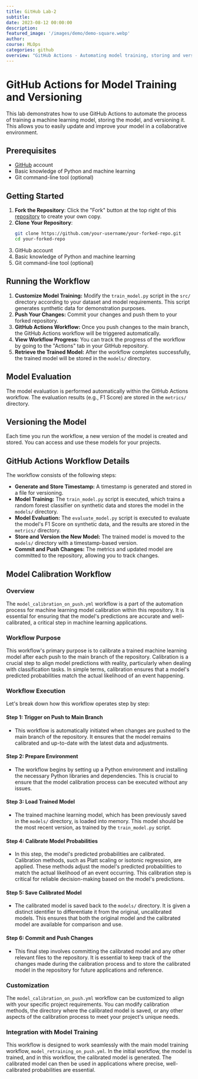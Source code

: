 ```yaml
---
title: GitHub Lab-2
subtitle: 
date: 2023-08-12 00:00:00
description: 
featured_image: '/images/demo/demo-square.webp'
author: 
course: MLOps
categories: github
overview: "GitHub Actions - Automating model training, storing and versioning."
---
```


# GitHub Actions for Model Training and Versioning

This lab demonstrates how to use GitHub Actions to automate the process of training a machine learning model, storing the model, and versioning it. This allows you to easily update and improve your model in a collaborative environment.

## Prerequisites

- [GitHub](https://github.com) account
- Basic knowledge of Python and machine learning
- Git command-line tool (optional)

## Getting Started


1. **Fork the Repository**: Click the "Fork" button at the top right of this [repository](https://github.com/raminmohammadi/MLOps/tree/main/Github_Labs/Lab2) to create your own copy.
2. **Clone Your Repository**:
   ```bash
   git clone https://github.com/your-username/your-forked-repo.git
   cd your-forked-repo
   ```
3. GitHub account
4. Basic knowledge of Python and machine learning
5. Git command-line tool (optional)

## Running the Workflow

1. **Customize Model Training:** Modify the `train_model.py` script in the `src/` directory according to your dataset and model requirements. This script generates synthetic data for demonstration purposes.
2. **Push Your Changes:** Commit your changes and push them to your forked repository.
3. **GitHub Actions Workflow:** Once you push changes to the main branch, the GitHub Actions workflow will be triggered automatically.
4. **View Workflow Progress:** You can track the progress of the workflow by going to the "Actions" tab in your GitHub repository.
5. **Retrieve the Trained Model:** After the workflow completes successfully, the trained model will be stored in the `models/` directory.

## Model Evaluation

The model evaluation is performed automatically within the GitHub Actions workflow. The evaluation results (e.g., F1 Score) are stored in the `metrics/` directory.

## Versioning the Model

Each time you run the workflow, a new version of the model is created and stored. You can access and use these models for your projects.

## GitHub Actions Workflow Details

The workflow consists of the following steps:
- **Generate and Store Timestamp:** A timestamp is generated and stored in a file for versioning.
- **Model Training:** The `train_model.py` script is executed, which trains a random forest classifier on synthetic data and stores the model in the `models/` directory.
- **Model Evaluation:** The `evaluate_model.py` script is executed to evaluate the model's F1 Score on synthetic data, and the results are stored in the `metrics/` directory.
- **Store and Version the New Model:** The trained model is moved to the `models/` directory with a timestamp-based version.
- **Commit and Push Changes:** The metrics and updated model are committed to the repository, allowing you to track changes.

## Model Calibration Workflow

### Overview

The `model_calibration_on_push.yml` workflow is a part of the automation process for machine learning model calibration within this repository. It is essential for ensuring that the model's predictions are accurate and well-calibrated, a critical step in machine learning applications.

### Workflow Purpose

This workflow's primary purpose is to calibrate a trained machine learning model after each push to the main branch of the repository. Calibration is a crucial step to align model predictions with reality, particularly when dealing with classification tasks. In simple terms, calibration ensures that a model's predicted probabilities match the actual likelihood of an event happening.

### Workflow Execution
Let's break down how this workflow operates step by step:

#### Step 1: Trigger on Push to Main Branch
- This workflow is automatically initiated when changes are pushed to the main branch of the repository. It ensures that the model remains calibrated and up-to-date with the latest data and adjustments.

#### Step 2: Prepare Environment
- The workflow begins by setting up a Python environment and installing the necessary Python libraries and dependencies. This is crucial to ensure that the model calibration process can be executed without any issues.

#### Step 3: Load Trained Model
- The trained machine learning model, which has been previously saved in the `models/` directory, is loaded into memory. This model should be the most recent version, as trained by the `train_model.py` script.

#### Step 4: Calibrate Model Probabilities
- In this step, the model's predicted probabilities are calibrated. Calibration methods, such as Platt scaling or isotonic regression, are applied. These methods adjust the model's predicted probabilities to match the actual likelihood of an event occurring. This calibration step is critical for reliable decision-making based on the model's predictions.

#### Step 5: Save Calibrated Model
- The calibrated model is saved back to the `models/` directory. It is given a distinct identifier to differentiate it from the original, uncalibrated models. This ensures that both the original model and the calibrated model are available for comparison and use.

#### Step 6: Commit and Push Changes
- This final step involves committing the calibrated model and any other relevant files to the repository. It is essential to keep track of the changes made during the calibration process and to store the calibrated model in the repository for future applications and reference.

### Customization
The `model_calibration_on_push.yml` workflow can be customized to align with your specific project requirements. You can modify calibration methods, the directory where the calibrated model is saved, or any other aspects of the calibration process to meet your project's unique needs.

### Integration with Model Training
This workflow is designed to work seamlessly with the main model training workflow, `model_retraining_on_push.yml`. In the initial workflow, the model is trained, and in this workflow, the calibrated model is generated. The calibrated model can then be used in applications where precise, well-calibrated probabilities are essential.